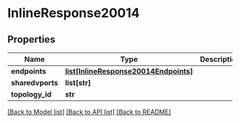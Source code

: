 # InlineResponse20014

## Properties
Name | Type | Description | Notes
------------ | ------------- | ------------- | -------------
**endpoints** | [**list[InlineResponse20014Endpoints]**](InlineResponse20014Endpoints.md) |  | [optional] 
**sharedvports** | **list[str]** |  | [optional] 
**topology_id** | **str** |  | [optional] 

[[Back to Model list]](../README.md#documentation-for-models) [[Back to API list]](../README.md#documentation-for-api-endpoints) [[Back to README]](../README.md)


